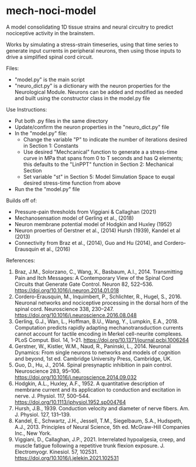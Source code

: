 # mech-noci-model
A model consolidating 1D tissue strains and neural circuitry to predict nociceptive activity in the brainstem.

Works by simulating a stress-strain timeseries, using that time series to generate input currents in peripheral neurons, then using those inputs to drive a simplified spinal cord circuit.

Files:
- "model.py" is the main script
- "neuro_dict.py" is a dictionary with the neuron properties for the Neurological Module. Neurons can be added and modified as needed and built using the constructor class in the model.py file

Use Instructions:
- Put both .py files in the same directory
- Update/confirm the neuron properties in the "neuro_dict.py" file
- In the "model.py" file:
  - Change the variable "P" to indicate the number of iterations desired in Section 1: Constants
  - Use desired "Mechcanical" function to generate a a stress-time curve in MPa that spans from 0 to T seconds and has Q elements; this defaults to the "LinPPT" function in Section 2: Mechanical Section
  - Set variable "st" in Section 5: Model Simulation Space to euqal desired stress-time function from above
- Run the the "model.py" file

Builds off of:
- Pressure-pain thresholds from Viggiani & Callaghan (2021)
- Mechanosensation model of Gerling et al., (2018)
- Neuron membrane potential model of Hodgkin and Huxley (1952)
- Neuron proerties of Gerstner et al., (2014) Hursh (1939), Kandel et al (2013)
- Connectivity from Braz et al., (2014), Guo and Hu (2014), and Cordero-Erausquin et al., (2016)

References:
1. Braz, J.M., Solorzano, C., Wang, X., Basbaum, A.I., 2014. Transmitting Pain and Itch Messages: A Contemporary View of the Spinal Cord Circuits that Generate Gate Control. Neuron 82, 522–536. https://doi.org/10.1016/j.neuron.2014.01.018
2. Cordero-Erausquin, M., Inquimbert, P., Schlichter, R., Hugel, S., 2016. Neuronal networks and nociceptive processing in the dorsal horn of the spinal cord. Neuroscience 338, 230–247. https://doi.org/10.1016/j.neuroscience.2016.08.048
3. Gerling, G.J., Wan, L., Hoffman, B.U., Wang, Y., Lumpkin, E.A., 2018. Computation predicts rapidly adapting mechanotransduction currents cannot account for tactile encoding in Merkel cell-neurite complexes. PLoS Comput. Biol. 14, 1–21. https://doi.org/10.1371/journal.pcbi.1006264
4. Gerstner, W., Kistler, W.M., Naud, R., Paninski, L., 2014. Neuronal Dynamics: From single neurons to networks and models of cognition and beyond, 1st ed. Cambridge University Press, Cambridge, UK.
5. Guo, D., Hu, J., 2014. Spinal presynaptic inhibition in pain control. Neuroscience 283, 95–106. https://doi.org/10.1016/j.neuroscience.2014.09.032
6. Hodgkin, A.L., Huxley, A.F., 1952. A quantitative description of membrane current and its application to conduction and excitation in nerve. J. Physiol. 117, 500–544. https://doi.org/10.1113/jphysiol.1952.sp004764
7. Hursh, J.B., 1939. Conduction velocity and diameter of nerve fibers. Am. J. Physiol. 127, 131–139.
8. Kandel, E., Schwartz, J.H., Jessell, T.M., Siegelbaum, S.A., Hudspeth, A.J., 2013. Principles of Neural Science, 5th ed. McGraw-Hill Companies Inc., New York.
9. Viggiani, D., Callaghan, J.P., 2021. Interrelated hypoalgesia, creep, and muscle fatigue following a repetitive trunk flexion exposure. J. Electromyogr. Kinesiol. 57, 102531. https://doi.org/10.1016/j.jelekin.2021.102531

